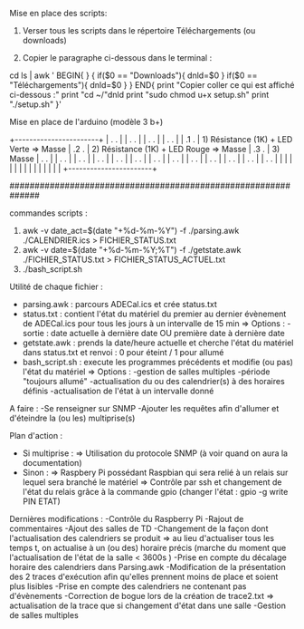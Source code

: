 Mise en place des scripts:
1) Verser tous les scripts dans le répertoire Téléchargements (ou downloads)

2) Copier le paragraphe ci-dessous dans le terminal :

cd
ls | awk '
BEGIN{
}
{
    if($0 == "Downloads"){
        dnld=$0
    }
    if($0 == "Téléchargements"){
        dnld=$0
    }
}
END{
    print "Copier coller ce qui est affiché ci-dessous :"
    print "cd ~/"dnld
    print "sudo chmod u+x setup.sh"
    print "./setup.sh"
}'


Mise en place de l'arduino (modèle 3 b+)

+-----------------------+
|               .  .    |
|               .  .    |
|               .  .    |
|               .  .    |
|               .1 .    |   1) Résistance (1K) + LED Verte => Masse
|               .2 .    |   2) Résistance (1K) + LED Rouge => Masse
|               .3 .    |   3) Masse
|               .  .    |
|               .  .    |
|               .  .    |
|               .  .    |
|               .  .    |
|               .  .    |
|               .  .    |
|               .  .    |
|               .  .    |
|               .  .    |
|               .  .    |
|               .  .    |
|               .  .    |
|                       |
|                       |
|                       |
|                       |
|                       |
|                       |
|                       |
+-----------------------+


##############################################################

commandes scripts :
1) awk -v date_act=$(date "+%d-%m-%Y") -f ./parsing.awk ./CALENDRIER.ics > FICHIER_STATUS.txt
2) awk -v date=$(date "+%d-%m-%Y;%T") -f ./getstate.awk ./FICHIER_STATUS.txt > FICHIER_STATUS_ACTUEL.txt
3) ./bash_script.sh

Utilité de chaque fichier :
- parsing.awk : parcours ADECal.ics et crée status.txt
- status.txt : contient l'état du matériel du premier au dernier évènement de ADECal.ics pour tous les jours à un intervalle de 15 min
=> Options :
    -sortie : date actuelle à dernière date OU première date à dernière date
- getstate.awk : prends la date/heure actuelle et cherche l'état du matériel dans status.txt et renvoi : 0 pour éteint / 1 pour allumé
- bash_script.sh : execute les programmes précédents et modifie (ou pas) l'état du matériel
=> Options :
    -gestion de salles multiples
    -période "toujours allumé"
    -actualisation du ou des calendrier(s) à des horaires définis
    -actualisation de l'état à un intervalle donné

A faire :
-Se renseigner sur SNMP
-Ajouter les requêtes afin d'allumer et d'éteindre la (ou les) multiprise(s)

Plan d'action :
- Si multiprise :
=> Utilisation du protocole SNMP (à voir quand on aura la documentation)
- Sinon :
=> Raspbery Pi possédant Raspbian qui sera relié à un relais sur lequel sera branché le matériel
    => Contrôle par ssh et changement de l'état du relais grâce à la commande gpio (changer l'état : gpio -g write PIN ETAT)

Dernières modifications :
-Contrôle du Raspberry Pi
-Rajout de commentaires
-Ajout des salles de TD
-Changement de la façon dont l'actualisation des calendriers se produit
=> au lieu d'actualiser tous les temps t, on actualise à un (ou des) horaire précis (marche du moment que l'actualisation de l'état de la salle < 3600s )
-Prise en compte du décalage horaire des calendriers dans Parsing.awk
-Modification de la présentation des 2 traces d'exécution afin qu'elles prennent moins de place et soient plus lisibles
-Prise en compte des calendriers ne contenant pas d'évènements
-Correction de bogue lors de la création de trace2.txt
=> actualisation de la trace que si changement d'état dans une salle
-Gestion de salles multiples
